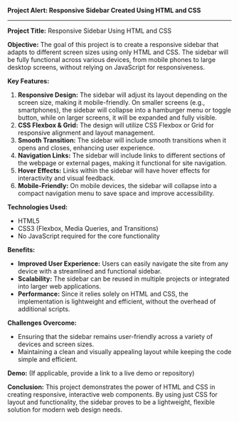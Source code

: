 **Project Alert: Responsive Sidebar Created Using HTML and CSS**

---

**Project Title:** Responsive Sidebar Using HTML and CSS

**Objective:**
The goal of this project is to create a responsive sidebar that adapts to different screen sizes using only HTML and CSS. The sidebar will be fully functional across various devices, from mobile phones to large desktop screens, without relying on JavaScript for responsiveness.

**Key Features:**
1. **Responsive Design:** The sidebar will adjust its layout depending on the screen size, making it mobile-friendly. On smaller screens (e.g., smartphones), the sidebar will collapse into a hamburger menu or toggle button, while on larger screens, it will be expanded and fully visible.
2. **CSS Flexbox & Grid:** The design will utilize CSS Flexbox or Grid for responsive alignment and layout management.
3. **Smooth Transition:** The sidebar will include smooth transitions when it opens and closes, enhancing user experience.
4. **Navigation Links:** The sidebar will include links to different sections of the webpage or external pages, making it functional for site navigation.
5. **Hover Effects:** Links within the sidebar will have hover effects for interactivity and visual feedback.
6. **Mobile-Friendly:** On mobile devices, the sidebar will collapse into a compact navigation menu to save space and improve accessibility.

**Technologies Used:**
- HTML5
- CSS3 (Flexbox, Media Queries, and Transitions)
- No JavaScript required for the core functionality

**Benefits:**
- **Improved User Experience:** Users can easily navigate the site from any device with a streamlined and functional sidebar.
- **Scalability:** The sidebar can be reused in multiple projects or integrated into larger web applications.
- **Performance:** Since it relies solely on HTML and CSS, the implementation is lightweight and efficient, without the overhead of additional scripts.

**Challenges Overcome:**
- Ensuring that the sidebar remains user-friendly across a variety of devices and screen sizes.
- Maintaining a clean and visually appealing layout while keeping the code simple and efficient.

**Demo:** (If applicable, provide a link to a live demo or repository)

**Conclusion:**
This project demonstrates the power of HTML and CSS in creating responsive, interactive web components. By using just CSS for layout and functionality, the sidebar proves to be a lightweight, flexible solution for modern web design needs.
